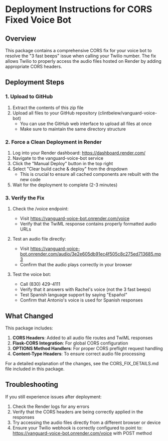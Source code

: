 # Deployment Instructions for CORS Fixed Voice Bot

## Overview

This package contains a comprehensive CORS fix for your voice bot to resolve the "3 fast beeps" issue when calling your Twilio number. The fix allows Twilio to properly access the audio files hosted on Render by adding appropriate CORS headers.

## Deployment Steps

### 1. Upload to GitHub

1. Extract the contents of this zip file
2. Upload all files to your GitHub repository (clintbelew/vanguard-voice-bot)
   - You can use the GitHub web interface to upload all files at once
   - Make sure to maintain the same directory structure

### 2. Force a Clean Deployment in Render

1. Log into your Render dashboard: https://dashboard.render.com/
2. Navigate to the vanguard-voice-bot service
3. Click the "Manual Deploy" button in the top right
4. Select "Clear build cache & deploy" from the dropdown
   - This is crucial to ensure all cached components are rebuilt with the new code
5. Wait for the deployment to complete (2-3 minutes)

### 3. Verify the Fix

1. Check the /voice endpoint:
   - Visit https://vanguard-voice-bot.onrender.com/voice
   - Verify that the TwiML response contains properly formatted audio URLs
   
2. Test an audio file directly:
   - Visit https://vanguard-voice-bot.onrender.com/audio/3e2e605db91ec4f505c8c275ed713685.mp3
   - Confirm that the audio plays correctly in your browser
   
3. Test the voice bot:
   - Call (830) 429-4111
   - Verify that it answers with Rachel's voice (not the 3 fast beeps)
   - Test Spanish language support by saying "Español"
   - Confirm that Antonio's voice is used for Spanish responses

## What Changed

This package includes:

1. **CORS Headers**: Added to all audio file routes and TwiML responses
2. **Flask-CORS Integration**: For global CORS configuration
3. **OPTIONS Method Handlers**: For proper CORS preflight request handling
4. **Content-Type Headers**: To ensure correct audio file processing

For a detailed explanation of the changes, see the CORS_FIX_DETAILS.md file included in this package.

## Troubleshooting

If you still experience issues after deployment:

1. Check the Render logs for any errors
2. Verify that the CORS headers are being correctly applied in the responses
3. Try accessing the audio files directly from a different browser or device
4. Ensure your Twilio webhook is correctly configured to point to:
   https://vanguard-voice-bot.onrender.com/voice with POST method
